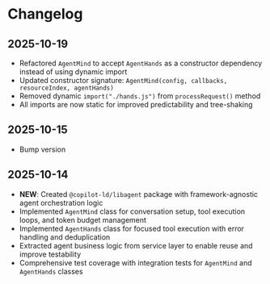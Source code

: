 # Changelog

## 2025-10-19

- Refactored `AgentMind` to accept `AgentHands` as a constructor dependency
  instead of using dynamic import
- Updated constructor signature:
  `AgentMind(config, callbacks, resourceIndex, agentHands)`
- Removed dynamic `import("./hands.js")` from `processRequest()` method
- All imports are now static for improved predictability and tree-shaking

## 2025-10-15

- Bump version

## 2025-10-14

- **NEW**: Created `@copilot-ld/libagent` package with framework-agnostic agent
  orchestration logic
- Implemented `AgentMind` class for conversation setup, tool execution loops,
  and token budget management
- Implemented `AgentHands` class for focused tool execution with error handling
  and deduplication
- Extracted agent business logic from service layer to enable reuse and improve
  testability
- Comprehensive test coverage with integration tests for `AgentMind` and
  `AgentHands` classes
